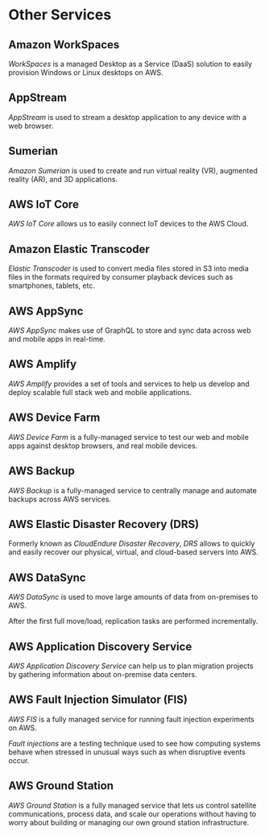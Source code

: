 # Other Services

## Amazon WorkSpaces

_WorkSpaces_ is a managed Desktop as a Service (DaaS) solution to easily provision Windows or Linux desktops on AWS.

## AppStream

_AppStream_ is used to stream a desktop application to any device with a web browser.

## Sumerian

_Amazon Sumerian_ is used to create and run virtual reality (VR), augmented reality (AR), and 3D applications.

## AWS IoT Core

_AWS IoT Core_ allows us to easily connect IoT devices to the AWS Cloud.

## Amazon Elastic Transcoder

_Elastic Transcoder_ is used to convert media files stored in S3 into media files in the formats required by consumer playback devices such as smartphones, tablets, etc.

## AWS AppSync

_AWS AppSync_ makes use of GraphQL to store and sync data across web and mobile apps in real-time.

## AWS Amplify

_AWS Amplify_ provides a set of tools and services to help us develop and deploy scalable full stack web and mobile applications.

## AWS Device Farm

_AWS Device Farm_ is a fully-managed service to test our web and mobile apps against desktop browsers, and real mobile devices.

## AWS Backup

_AWS Backup_ is a fully-managed service to centrally manage and automate backups across AWS services.

## AWS Elastic Disaster Recovery (DRS)

Formerly known as _CloudEndure Disaster Recovery_, _DRS_ allows to quickly and easily recover our physical, virtual, and cloud-based servers into AWS.

## AWS DataSync

_AWS DataSync_ is used to move large amounts of data from on-premises to AWS.

After the first full move/load, replication tasks are performed incrementally.

## AWS Application Discovery Service

_AWS Application Discovery Service_ can help us to plan migration projects by gathering information about on-premise data centers.

## AWS Fault Injection Simulator (FIS)

_AWS FIS_ is a fully managed service for running fault injection experiments on AWS.

_Fault injections_ are a testing technique used to see how computing systems behave when stressed in unusual ways such as when disruptive events occur.

## AWS Ground Station

_AWS Ground Station_ is a fully managed service that lets us control satellite communications, process data, and scale our operations without having to worry about building or managing our own ground station infrastructure.
